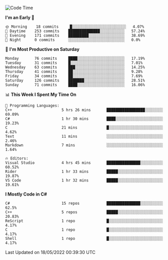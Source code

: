 <!--START_SECTION:waka-->
![Code Time](http://img.shields.io/badge/Code%20Time-789%20hrs%207%20mins-blue)

**I'm an Early 🐤** 

```text
🌞 Morning    18 commits     █░░░░░░░░░░░░░░░░░░░░░░░░   4.07% 
🌆 Daytime    253 commits    ██████████████░░░░░░░░░░░   57.24% 
🌃 Evening    171 commits    █████████░░░░░░░░░░░░░░░░   38.69% 
🌙 Night      0 commits      ░░░░░░░░░░░░░░░░░░░░░░░░░   0.0%

```
📅 **I'm Most Productive on Saturday** 

```text
Monday       76 commits     ████░░░░░░░░░░░░░░░░░░░░░   17.19% 
Tuesday      31 commits     █░░░░░░░░░░░░░░░░░░░░░░░░   7.01% 
Wednesday    63 commits     ███░░░░░░░░░░░░░░░░░░░░░░   14.25% 
Thursday     41 commits     ██░░░░░░░░░░░░░░░░░░░░░░░   9.28% 
Friday       34 commits     ██░░░░░░░░░░░░░░░░░░░░░░░   7.69% 
Saturday     126 commits    ███████░░░░░░░░░░░░░░░░░░   28.51% 
Sunday       71 commits     ████░░░░░░░░░░░░░░░░░░░░░   16.06%

```


📊 **This Week I Spent My Time On** 

```text
💬 Programming Languages: 
C++                      5 hrs 26 mins       █████████████████░░░░░░░░   69.09% 
C#                       1 hr 30 mins        ████░░░░░░░░░░░░░░░░░░░░░   19.23% 
C                        21 mins             █░░░░░░░░░░░░░░░░░░░░░░░░   4.62% 
Text                     11 mins             ░░░░░░░░░░░░░░░░░░░░░░░░░   2.46% 
Markdown                 7 mins              ░░░░░░░░░░░░░░░░░░░░░░░░░   1.64%

🔥 Editors: 
Visual Studio            4 hrs 45 mins       ███████████████░░░░░░░░░░   60.52% 
Rider                    1 hr 33 mins        █████░░░░░░░░░░░░░░░░░░░░   19.87% 
VS Code                  1 hr 32 mins        █████░░░░░░░░░░░░░░░░░░░░   19.61%

```

**I Mostly Code in C#** 

```text
C#                       15 repos            ███████████████░░░░░░░░░░   62.5% 
C++                      5 repos             █████░░░░░░░░░░░░░░░░░░░░   20.83% 
ReScript                 1 repo              █░░░░░░░░░░░░░░░░░░░░░░░░   4.17% 
C                        1 repo              █░░░░░░░░░░░░░░░░░░░░░░░░   4.17% 
Shell                    1 repo              █░░░░░░░░░░░░░░░░░░░░░░░░   4.17%

```



 Last Updated on 18/05/2022 00:39:30 UTC
<!--END_SECTION:waka-->
